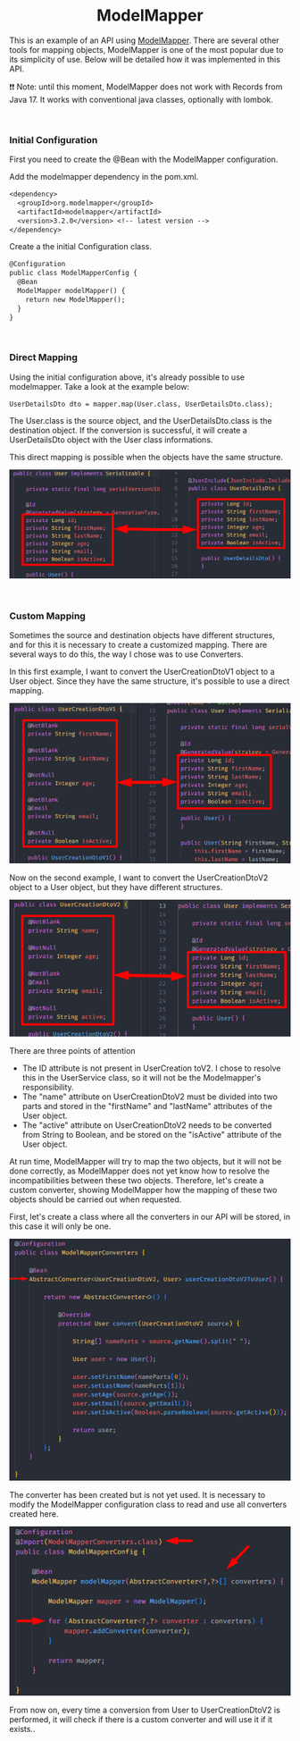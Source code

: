 <h1 align="center"><strong>ModelMapper</strong></h1>

<p>This is an example of an API using <a href="https://modelmapper.org/">ModelMapper</a>. There are several other tools for mapping objects, ModelMapper is one of the most popular due to its simplicity of use. Below will be detailed how it was implemented in this API.</p>

<p>❗❗ Note: until this moment, ModelMapper does not work with Records from Java 17. It works with conventional java classes, optionally with lombok.</p>

&nbsp;

<h3><strong>Initial Configuration</strong></h3>

<p>First you need to create the @Bean with the ModelMapper configuration.</p>
<p>Add the modelmapper dependency in the pom.xml.</p>

```
<dependency>
  <groupId>org.modelmapper</groupId>
  <artifactId>modelmapper</artifactId>
  <version>3.2.0</version> <!-- latest version -->
</dependency>
```

<p>Create a the initial Configuration class.</p>

```
@Configuration
public class ModelMapperConfig {
  @Bean
  ModelMapper modelMapper() {
    return new ModelMapper();
  }
}
```

&nbsp;

<h3><strong>Direct Mapping</strong></h3>

<p>Using the initial configuration above, it's already possible to use modelmapper. Take a look at the example below:</p>

```
UserDetailsDto dto = mapper.map(User.class, UserDetailsDto.class);
```

<p>The User.class is the source object, and the UserDetailsDto.class is the destination object. If the conversion is successful, it will create a UserDetailsDto object with the User class informations.</p>

<p>This direct mapping is possible when the objects have the same structure.</p>

<div align="center">
	<img src="resources/img/direct-mapping.png">
</div>

&nbsp;

<h3><strong>Custom Mapping</strong></h3>

<p>Sometimes the source and destination objects have different structures, and for this it is necessary to create a customized mapping. There are several ways to do this, the way I chose was to use Converters.</p>

<p>In this first example, I want to convert the UserCreationDtoV1 object to a User object. Since they have the same structure, it's possible to use a direct mapping.</p>

<div align="center">
	<img src="resources/img/custom-1.png">
</div>

<p>Now on the second example, I want to convert the UserCreationDtoV2 object to a User object, but they have different structures.</p>

<div align="center">
	<img src="resources/img/custom-2.png">
</div>

<p>There are three points of attention</p>

- The ID attribute is not present in UserCreation toV2. I chose to resolve this in the UserService class, so it will not be the Modelmapper's responsibility.
- The "name" attribute on UserCreationDtoV2 must be divided into two parts and stored in the "firstName" and "lastName" attributes of the User object.
- The "active" attribute on UserCreationDtoV2 needs to be converted from String to Boolean, and be stored on the "isActive" attribute of the User object.

<p>At run time, ModelMapper will try to map the two objects, but it will not be done correctly, as ModelMapper does not yet know how to resolve the incompatibilities between these two objects. Therefore, let's create a custom converter, showing ModelMapper how the mapping of these two objects should be carried out when requested.</p>

<p>First, let's create a class where all the converters in our API will be stored, in this case it will only be one.</p>

<div align="center">
	<img src="resources/img/converter-1.png">
</div>

<p>The converter has been created but is not yet used. It is necessary to modify the ModelMapper configuration class to read and use all converters created here.</p>

<div align="center">
	<img src="resources/img/custom-converters-config.png">
</div>

<p>From now on, every time a conversion from User to UserCreationDtoV2 is performed, it will check if there is a custom converter and will use it if it exists..</p>
